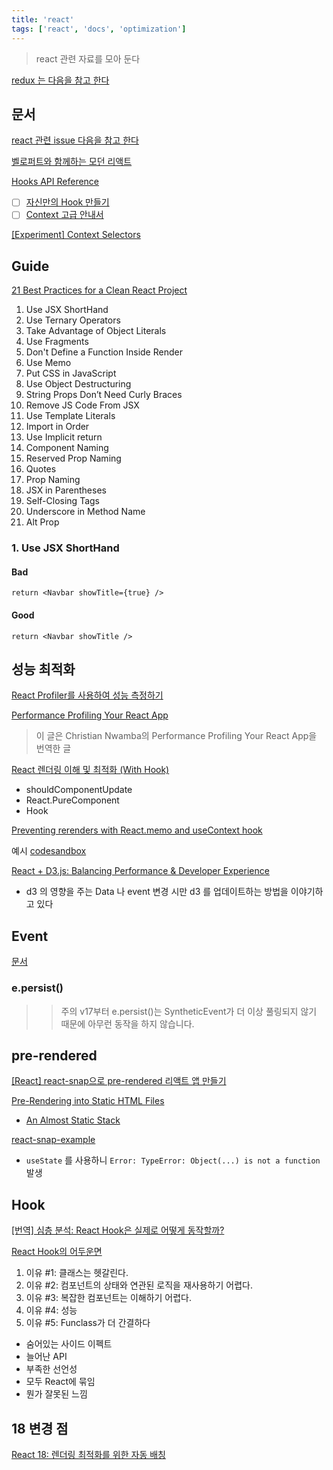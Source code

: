 ```yaml
---
title: 'react'
tags: ['react', 'docs', 'optimization']
---
```


> react 관련 자료를 모아 둔다

[redux 는 다음을 참고 한다](/redux)

## 문서

[react 관련 issue 다음을 참고 한다](/react-issue)

[벨로퍼트와 함께하는 모던 리액트](https://react.vlpt.us/)

[Hooks API Reference](https://ko.reactjs.org/docs/hooks-reference.html#usecontext)

-   [ ] [자신만의 Hook 만들기](https://ko.reactjs.org/docs/hooks-custom.html)
-   [ ] [Context 고급 안내서](https://ko.reactjs.org/docs/context.html)

[[Experiment] Context Selectors](https://github.com/facebook/react/pull/20646)

## Guide

[21 Best Practices for a Clean React Project](https://betterprogramming.pub/21-best-practices-for-a-clean-react-project-df788a682fb)

1. Use JSX ShortHand
2. Use Ternary Operators
3. Take Advantage of Object Literals
4. Use Fragments
5. Don't Define a Function Inside Render
6. Use Memo
7. Put CSS in JavaScript
8. Use Object Destructuring
9. String Props Don’t Need Curly Braces
10. Remove JS Code From JSX
11. Use Template Literals
12. Import in Order
13. Use Implicit return
14. Component Naming
15. Reserved Prop Naming
16. Quotes
17. Prop Naming
18. JSX in Parentheses
19. Self-Closing Tags
20. Underscore in Method Name
21. Alt Prop

### 1. Use JSX ShortHand

#### Bad

```es6
return <Navbar showTitle={true} />
```

#### Good

```es6
return <Navbar showTitle />
```

## 성능 최적화

[React Profiler를 사용하여 성능 측정하기](https://medium.com/wantedjobs/react-profiler%EB%A5%BC-%EC%82%AC%EC%9A%A9%ED%95%98%EC%97%AC-%EC%84%B1%EB%8A%A5-%EC%B8%A1%EC%A0%95%ED%95%98%EA%B8%B0-5981dfb3d934)

[Performance Profiling Your React App](https://moood.dev/reactjs/performance-profiling-your-react-app/)

> 이 글은 Christian Nwamba의 Performance Profiling Your React App을 번역한 글

[React 렌더링 이해 및 최적화 (With Hook)](https://medium.com/vingle-tech-blog/react-%EB%A0%8C%EB%8D%94%EB%A7%81-%EC%9D%B4%ED%95%B4%ED%95%98%EA%B8%B0-f255d6569849)

-   shouldComponentUpdate
-   React.PureComponent
-   Hook

[Preventing rerenders with React.memo and useContext hook](https://github.com/facebook/react/issues/15156)

예시 [codesandbox](https://codesandbox.io/s/little-night-p985y?file=/src/index.js)

[React + D3.js: Balancing Performance & Developer Experience](https://medium.com/@tibotiber/react-d3-js-balancing-performance-developer-experience-4da35f912484)

-   d3 의 영향을 주는 Data 나 event 변경 시만 d3 를 업데이트하는 방법을 이야기하고 있다

## Event

[문서](https://ko.reactjs.org/docs/events.html)

### e.persist()

> > 주의 v17부터 e.persist()는 SyntheticEvent가 더 이상 풀링되지 않기 때문에 아무런 동작을 하지 않습니다.

## pre-rendered

[[React] react-snap으로 pre-rendered 리액트 앱 만들기](https://ujeon.medium.com/react-react-snap%EC%9C%BC%EB%A1%9C-pre-rendered-%EB%A6%AC%EC%95%A1%ED%8A%B8-%EC%95%B1-%EB%A7%8C%EB%93%A4%EA%B8%B0-70fa56816d75)

[Pre-Rendering into Static HTML Files](https://create-react-app.dev/docs/pre-rendering-into-static-html-files/)

-   [An Almost Static Stack](https://medium.com/superhighfives/an-almost-static-stack-6df0a2791319)

[react-snap-example](https://github.com/badsyntax/react-snap-example)

-   `useState` 를 사용하니 `Error: TypeError: Object(...) is not a function` 발생

## Hook

[[번역] 심층 분석: React Hook은 실제로 어떻게 동작할까?](https://hewonjeong.github.io/deep-dive-how-do-react-hooks-really-work-ko/)

[React Hook의 어두운면](https://ui.toast.com/weekly-pick/ko_20200922)

1. 이유 #1: 클래스는 헷갈린다.
2. 이유 #2: 컴포넌트의 상태와 연관된 로직을 재사용하기 어렵다.
3. 이유 #3: 복잡한 컴포넌트는 이해하기 어렵다.
4. 이유 #4: 성능
5. 이유 #5: Funclass가 더 간결하다

-   숨어있는 사이드 이펙트
-   늘어난 API
-   부족한 선언성
-   모두 React에 묶임
-   뭔가 잘못된 느낌

## 18 변경 점

[React 18: 렌더링 최적화를 위한 자동 배칭](https://immigration9.github.io/react/2021/06/12/automatic-batching-react.html)
